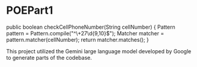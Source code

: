 # POEPart1

   public boolean checkCellPhoneNumber(String cellNumber) {
        Pattern pattern = Pattern.compile("^\\+27\\d{9,10}$");
        Matcher matcher = pattern.matcher(cellNumber);
        return matcher.matches();
    }


This project utilized the Gemini large language model developed by Google to generate parts of the codebase.
